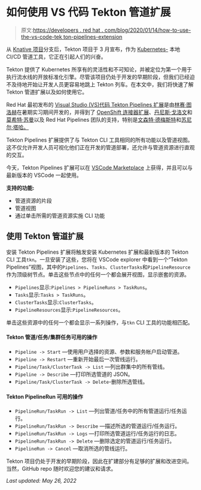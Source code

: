 # 如何使用 VS 代码 Tekton 管道扩展

> 原文:[https://developers . red hat . com/blog/2020/01/14/how-to-use-the-vs-code-tek ton-pipelines-extension](https://developers.redhat.com/blog/2020/01/14/how-to-use-the-vs-code-tekton-pipelines-extension)

从 [Knative 项目](https://knative.dev/)分支后，Tekton 项目于 3 月宣布，作为 [Kubernetes-](https://developers.redhat.com/topics/kubernetes/) 本地 CI/CD 管道工具，它正在引起人们的兴奋。

Tekton 提供了 Kubernetes 所享有的灵活性和不可知论，并被定位为第一个用于执行流水线的开放标准化引擎。尽管该项目仍处于开发的早期阶段，但我们已经迫不及待地开始让开发人员更容易地跳上 Tekton 列车。在本文中，我们将快速了解 Tekton 管道扩展以及如何使用它。

Red Hat 最初发布的 [Visual Studio (VS)代码 Tekton Pipelines 扩展](https://github.com/redhat-developer/vscode-tekton)是由[林赛·图洛赫](https://github.com/onyiny-ang)在暑期实习期间开发的，并得到了 [OpenShift 连接器扩展](https://marketplace.visualstudio.com/items?itemName=redhat.vscode-openshift-connector)、[丹尼斯·戈洛文](https://github.com/dgolovin)和[莫希特·苏曼](https://github.com/mohitsuman)以及 Red Hat Pipelines 团队的支持，特别是[文森特·德梅斯特](https://github.com/vdemeester)和[苏尼尔·塔哈。](https://github.com/sthaha)

Tekton Pipelines 扩展提供了与 Tekton CLI 工具相同的所有功能以及管道视图。这不仅允许开发人员可视化他们正在开发的管道部署，还允许与管道资源进行直观的交互。

今天，Tekton Pipelines 扩展可以在 [VSCode Marketplace](https://marketplace.visualstudio.com/vscode) 上获得，并且可以与最新版本的 VSCode 一起使用。

**支持的功能:**

*   管道资源的片段
*   管道视图
*   通过单击所需的管道资源实施 CLI 功能

## 使用 Tekton 管道扩展

安装 Tekton Pipelines 扩展将触发安装 Kubernetes 扩展和最新版本的 Tekton CLI 工具`tkn`。一旦安装了这些，您将在 VSCode explorer 中看到一个“Tekton Pipelines”视图，其中的`Pipelines`、`Tasks`、`ClusterTasks`和`PipelineResource`作为顶级树节点。单击这些节点中的任何一个都会展开视图，显示嵌套的资源。

*   `Pipelines`显示:`Pipelines > PipelineRuns > TaskRuns`。
*   `Tasks`显示:`Tasks > TaskRuns`。
*   `ClusterTasks`显示:`ClusterTasks`。
*   `PipelineResources`显示:`PipelineResources`。

单击这些资源中的任何一个都会显示一系列操作，与`tkn` CLI 工具的功能相匹配。

#### Tekton 管道/任务/集群任务可用的操作

*   `Pipeline -> Start` —使用用户选择的资源、参数和服务帐户启动管道。
*   `Pipeline -> Restart` —重新开始最后一次管线运行。
*   `Pipeline/Task/ClusterTask -> List` —列出群集中的所有管线。
*   `Pipeline -> Describe` —打印所选管道的 JSON。
*   `Pipeline/Task/ClusterTask -> Delete`-删除所选管线。

#### Tekton PipelineRun 可用的操作

*   `PipelineRun/TaskRun -> List` —列出管道/任务中的所有管道运行/任务运行。
*   `PipelineRun/TaskRun -> Describe` —描述所选的管道运行/任务运行。
*   `PipelineRun/TaskRun -> Logs` —打印所选管道运行/任务运行的日志。
*   `PipelineRun/TaskRun -> Delete` —删除选定的管道运行/任务运行。
*   `PipelineRun -> Cancel` —取消所选的管线运行。

Tekton 项目仍处于开发的早期阶段，因此在扩建部分有足够的扩展和改进空间。当然，GitHub repo 随时欢迎您的建议和请求。

*Last updated: May 26, 2022*